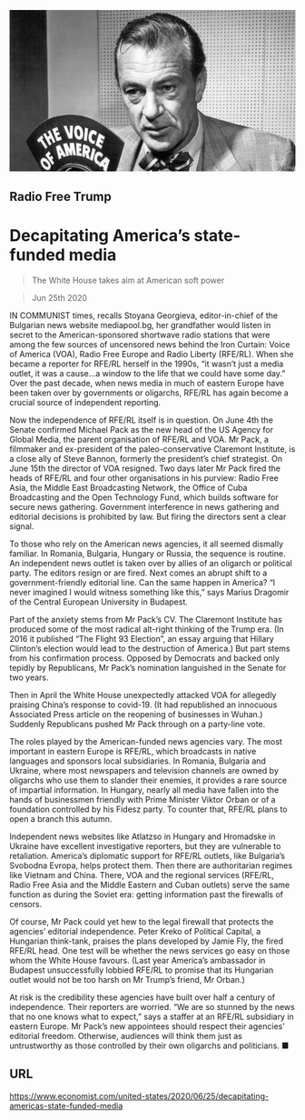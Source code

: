 ![](./images/20200627_USP002_0.jpg)

## Radio Free Trump

# Decapitating America’s state-funded media

> The White House takes aim at American soft power

> Jun 25th 2020

IN COMMUNIST times, recalls Stoyana Georgieva, editor-in-chief of the Bulgarian news website mediapool.bg, her grandfather would listen in secret to the American-sponsored shortwave radio stations that were among the few sources of uncensored news behind the Iron Curtain: Voice of America (VOA), Radio Free Europe and Radio Liberty (RFE/RL). When she became a reporter for RFE/RL herself in the 1990s, “it wasn’t just a media outlet, it was a cause...a window to the life that we could have some day.” Over the past decade, when news media in much of eastern Europe have been taken over by governments or oligarchs, RFE/RL has again become a crucial source of independent reporting.

Now the independence of RFE/RL itself is in question. On June 4th the Senate confirmed Michael Pack as the new head of the US Agency for Global Media, the parent organisation of RFE/RL and VOA. Mr Pack, a filmmaker and ex-president of the paleo-conservative Claremont Institute, is a close ally of Steve Bannon, formerly the president’s chief strategist. On June 15th the director of VOA resigned. Two days later Mr Pack fired the heads of RFE/RL and four other organisations in his purview: Radio Free Asia, the Middle East Broadcasting Network, the Office of Cuba Broadcasting and the Open Technology Fund, which builds software for secure news gathering. Government interference in news gathering and editorial decisions is prohibited by law. But firing the directors sent a clear signal.

To those who rely on the American news agencies, it all seemed dismally familiar. In Romania, Bulgaria, Hungary or Russia, the sequence is routine. An independent news outlet is taken over by allies of an oligarch or political party. The editors resign or are fired. Next comes an abrupt shift to a government-friendly editorial line. Can the same happen in America? “I never imagined I would witness something like this,” says Marius Dragomir of the Central European University in Budapest.

Part of the anxiety stems from Mr Pack’s CV. The Claremont Institute has produced some of the most radical alt-right thinking of the Trump era. (In 2016 it published “The Flight 93 Election”, an essay arguing that Hillary Clinton’s election would lead to the destruction of America.) But part stems from his confirmation process. Opposed by Democrats and backed only tepidly by Republicans, Mr Pack’s nomination languished in the Senate for two years.

Then in April the White House unexpectedly attacked VOA for allegedly praising China’s response to covid-19. (It had republished an innocuous Associated Press article on the reopening of businesses in Wuhan.) Suddenly Republicans pushed Mr Pack through on a party-line vote.

The roles played by the American-funded news agencies vary. The most important in eastern Europe is RFE/RL, which broadcasts in native languages and sponsors local subsidiaries. In Romania, Bulgaria and Ukraine, where most newspapers and television channels are owned by oligarchs who use them to slander their enemies, it provides a rare source of impartial information. In Hungary, nearly all media have fallen into the hands of businessmen friendly with Prime Minister Viktor Orban or of a foundation controlled by his Fidesz party. To counter that, RFE/RL plans to open a branch this autumn.

Independent news websites like Atlatzso in Hungary and Hromadske in Ukraine have excellent investigative reporters, but they are vulnerable to retaliation. America’s diplomatic support for RFE/RL outlets, like Bulgaria’s Svobodna Evropa, helps protect them. Then there are authoritarian regimes like Vietnam and China. There, VOA and the regional services (RFE/RL, Radio Free Asia and the Middle Eastern and Cuban outlets) serve the same function as during the Soviet era: getting information past the firewalls of censors.

Of course, Mr Pack could yet hew to the legal firewall that protects the agencies’ editorial independence. Peter Kreko of Political Capital, a Hungarian think-tank, praises the plans developed by Jamie Fly, the fired RFE/RL head. One test will be whether the news services go easy on those whom the White House favours. (Last year America’s ambassador in Budapest unsuccessfully lobbied RFE/RL to promise that its Hungarian outlet would not be too harsh on Mr Trump’s friend, Mr Orban.)

At risk is the credibility these agencies have built over half a century of independence. Their reporters are worried. “We are so stunned by the news that no one knows what to expect,” says a staffer at an RFE/RL subsidiary in eastern Europe. Mr Pack’s new appointees should respect their agencies’ editorial freedom. Otherwise, audiences will think them just as untrustworthy as those controlled by their own oligarchs and politicians. ■

## URL

https://www.economist.com/united-states/2020/06/25/decapitating-americas-state-funded-media
